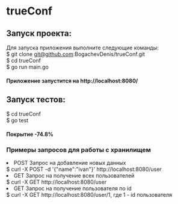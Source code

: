# trueConf
## Запуск проекта:
Для запуска приложения выполните следующие команды:
<br>
$ git clone git@github.com:BogachevDenis/trueConf.git
<br>
$ cd trueConf
<br>
$ go run main.go
<br>
#### Приложение запустится на http://localhost:8080/
## Запуск тестов:
$ cd trueConf
<br>
$ go test
#### Покрытие -74.8%

### Примеры запросов для работы с хранилищем
<li>POST Запрос на добавление новых данных
  <br>
  $ curl -X POST -d '{"name":"ivan"}' http://localhost:8080/user
  <br>
<li>GET Запрос на получение всех пользователей
  <br>
  $ curl -X GET  http://localhost:8080/user
  <br>
  <li>GET Запрос на получение пользователя по id
  <br>
  $ curl -X GET  http://localhost:8080/user/1, где 1 - id пользователя
  <br>
